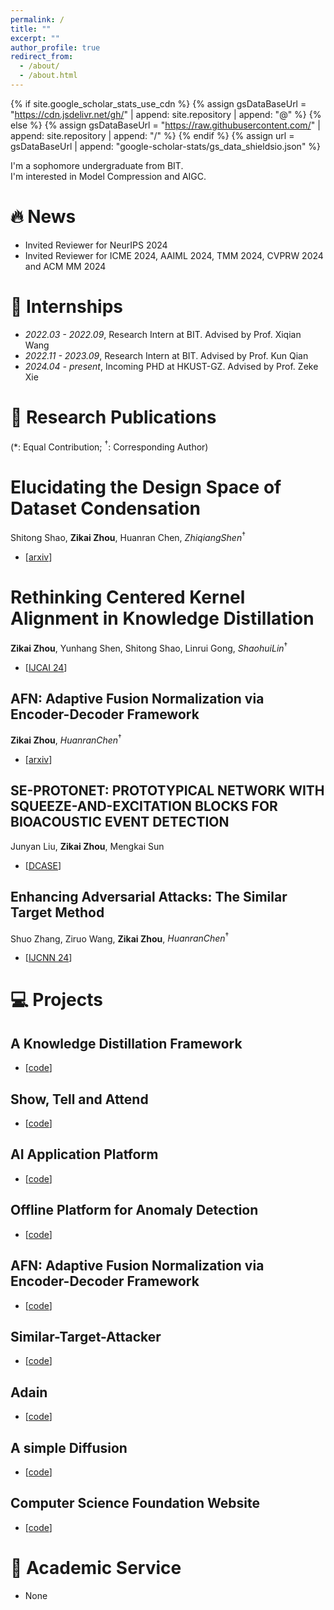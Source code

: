 ```yaml
---
permalink: /
title: ""
excerpt: ""
author_profile: true
redirect_from: 
  - /about/
  - /about.html
---
```



{% if site.google_scholar_stats_use_cdn %}
{% assign gsDataBaseUrl = "https://cdn.jsdelivr.net/gh/" | append: site.repository | append: "@" %}
{% else %}
{% assign gsDataBaseUrl = "https://raw.githubusercontent.com/" | append: site.repository | append: "/" %}
{% endif %}
{% assign url = gsDataBaseUrl | append: "google-scholar-stats/gs_data_shieldsio.json" %}

<span class='anchor' id='about-me'></span>

I'm a sophomore undergraduate from BIT.        
I'm interested in Model Compression and AIGC.       

# 🔥 News
- Invited Reviewer for NeurIPS 2024
- Invited Reviewer for ICME 2024, AAIML 2024, TMM 2024, CVPRW 2024 and ACM MM 2024

# 📖 Internships
- *2022.03 - 2022.09*, Research Intern at BIT.    Advised by Prof. Xiqian Wang      
- *2022.11 - 2023.09*, Research Intern at BIT.    Advised by Prof. Kun Qian
- *2024.04 - present*, Incoming PHD at HKUST-GZ.    Advised by Prof. Zeke Xie


# 📝 Research Publications
(\*: Equal Contribution; ${}^\dagger$: Corresponding Author)

# Elucidating the Design Space of Dataset Condensation
Shitong Shao, **Zikai Zhou**, Huanran Chen, ${Zhiqiang Shen}^\dagger$
-  [[arxiv](https://arxiv.org/pdf/2404.13733)]

# Rethinking Centered Kernel Alignment in Knowledge Distillation
**Zikai Zhou**, Yunhang Shen, Shitong Shao, Linrui Gong, ${Shaohui Lin}^\dagger$            
-  [[IJCAI 24](https://arxiv.org/abs/2401.11824)]

## AFN: Adaptive Fusion Normalization via Encoder-Decoder Framework
**Zikai Zhou**, ${Huanran Chen}^\dagger$            
-  [[arxiv](https://arxiv.org/abs/2308.03321)]

## SE-PROTONET: PROTOTYPICAL NETWORK WITH SQUEEZE-AND-EXCITATION BLOCKS FOR BIOACOUSTIC EVENT DETECTION
Junyan Liu, **Zikai Zhou**, Mengkai Sun       
- [[DCASE](https://dcase.community/documents/challenge2023/technical_reports/DCASE2023_XuQianHu_NUDT&BIT_t5.pdf)]

## Enhancing Adversarial Attacks: The Similar Target Method
Shuo Zhang, Ziruo Wang, **Zikai Zhou**, ${Huanran Chen}^\dagger$
-  [[IJCNN 24](https://arxiv.org/abs/2308.10743)]



# 💻 Projects

## A Knowledge Distillation Framework 
- [[code](https://github.com/Klayand/Distill_Knowledge/blob/master)]

## Show, Tell and Attend
- [[code](https://github.com/Klayand/ShowTellAttend)]

## AI Application Platform
- [[code](https://github.com/Klayand/ai-appliaction_platform)]

## Offline Platform for Anomaly Detection
- [[code](https://github.com/Klayand/Offline_Platform)]

## AFN: Adaptive Fusion Normalization via Encoder-Decoder Framework
- [[code](https://github.com/Klayand/ASRNorm)]

## Similar-Target-Attacker
- [[code](https://github.com/Klayand/Similar-Target-Attacker)]

## Adain
- [[code](https://github.com/Klayand/Adain-reproduce)]

## A simple Diffusion
- [[code](https://github.com/Klayand/simple-diffusion)]

## Computer Science Foundation Website
- [[code](https://github.com/Klayand/Computer-Science-Foundation-website)]

# 💼 Academic Service
- None

